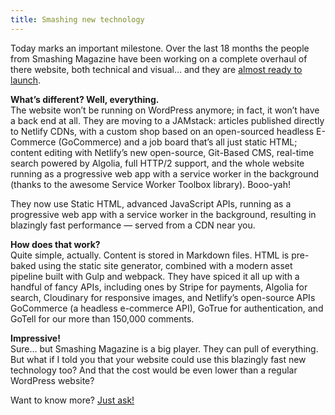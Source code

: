 ```yaml
---
title: Smashing new technology
---
```



Today marks an important milestone. Over the last 18 months the people from Smashing Magazine have been working on a complete overhaul of there website, both technical and visual… and they are [almost ready to launch](https://next.smashingmagazine.com/2017/03/a-little-surprise-is-waiting-for-you-here--meet-the-next-smashing-magazine/).

**What’s different? Well, everything.**
<br>The website won’t be running on WordPress anymore; in fact, it won’t have a back end at all. They are moving to a JAMstack: articles published directly to Netlify CDNs, with a custom shop based on an open-sourced headless E-Commerce (GoCommerce) and a job board that’s all just static HTML; content editing with Netlify’s new open-source, Git-Based CMS, real-time search powered by Algolia, full HTTP/2 support, and the whole website running as a progressive web app with a service worker in the background (thanks to the awesome Service Worker Toolbox library). Booo-yah!

They now use Static HTML, advanced JavaScript APIs, running as a progressive web app with a service worker in the background, resulting in blazingly fast performance — served from a CDN near you.

**How does that work?**
<br>Quite simple, actually. Content is stored in Markdown files. HTML is pre-baked using the static site generator, combined with a modern asset pipeline built with Gulp and webpack. They have spiced it all up with a handful of fancy APIs, including ones by Stripe for payments, Algolia for search, Cloudinary for responsive images, and Netlify’s open-source APIs GoCommerce (a headless e-commerce API), GoTrue for authentication, and GoTell for our more than 150,000 comments.

**Impressive!**
<br>Sure… but Smashing Magazine is a big player. They can pull of everything. But what if I told you that your website could use this blazingly fast new technology too? And that the cost would be even lower than a regular WordPress website?

Want to know more? [Just ask!](/contact/)